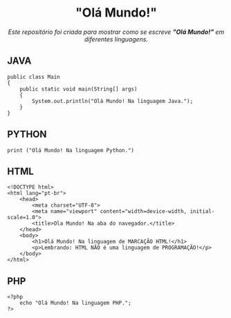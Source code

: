 <h1 align="center"><b>"Olá Mundo!"</b></h1>
<p align="center"><i>Este repositório foi criada para mostrar como se escreve <b>"Olá Mundo!"</b> em diferentes linguagens.</i></p>

## JAVA
```
public class Main
{
    public static void main(String[] args)
    {
        System.out.println("Olá Mundo! Na linguagem Java.");
    }
}
```

## PYTHON
```
print ("Olá Mundo! Na linguagem Python.")
```

## HTML
```
<!DOCTYPE html>
<html lang="pt-br">
    <head>
        <meta charset="UTF-8">
        <meta name="viewport" content="width=device-width, initial-scale=1.0">
        <title>Ola Mundo! Na aba do navegador.</title>
    </head>
    <body>
        <h1>Olá Mundo! Na linguagem de MARCAÇÃO HTML!</h1>
        <p>Lembrando: HTML NÃO é uma linguagem de PROGRAMAÇÃO!</p>
    </body>
</html>
```

## PHP
```
<?php
    echo "Olá Mundo! Na linguagem PHP.";
?>
```
